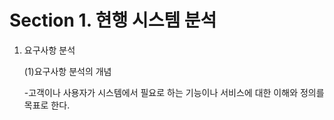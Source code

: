# Section 1. 현행 시스템 분석

1. 요구사항 분석

   (1)요구사항 분석의 개념
   
   -고객이나 사용자가 시스템에서 필요로 하는 기능이나 서비스에 대한 이해와 정의를 목표로 한다.
